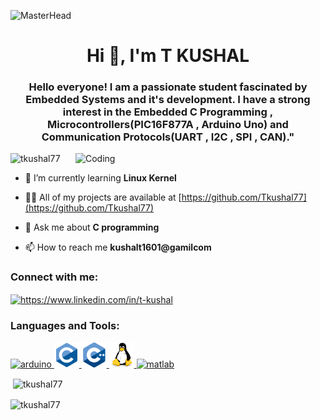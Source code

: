 ![MasterHead](https://user-images.githubusercontent.com/74750414/167504857-4129cbc1-2d10-4478-be39-3c1a3bee2dbc.gif)
<h1 align="center">Hi 👋, I'm T KUSHAL</h1>
<h3 align="center">Hello everyone! I am a passionate student fascinated by Embedded Systems and it's development. I have a strong interest in the Embedded C Programming , Microcontrollers(PIC16F877A , Arduino Uno) and Communication Protocols(UART , I2C , SPI , CAN)."</h3>
<img align="right" alt="Coding" width="400" src="https://cdn.dribbble.com/users/1008970/screenshots/6251310/blog_post_js.gif">

<p align="left"> <img src="https://komarev.com/ghpvc/?username=tkushal77&label=Profile%20views&color=0e75b6&style=flat" alt="tkushal77" /> </p>

- 🌱 I’m currently learning **Linux Kernel**

- 👨‍💻 All of my projects are available at [https://github.com/Tkushal77](https://github.com/Tkushal77)

- 💬 Ask me about **C programming**

- 📫 How to reach me **kushalt1601@gamilcom**

<h3 align="left">Connect with me:</h3>
<p align="left">
<a href="https://linkedin.com/in/https://www.linkedin.com/in/t-kushal" target="blank"><img align="center" src="https://raw.githubusercontent.com/rahuldkjain/github-profile-readme-generator/master/src/images/icons/Social/linked-in-alt.svg" alt="https://www.linkedin.com/in/t-kushal" height="30" width="40" /></a>
</p>

<h3 align="left">Languages and Tools:</h3>
<p align="left"> <a href="https://www.arduino.cc/" target="_blank" rel="noreferrer"> <img src="https://cdn.worldvectorlogo.com/logos/arduino-1.svg" alt="arduino" width="40" height="40"/> </a> <a href="https://www.cprogramming.com/" target="_blank" rel="noreferrer"> <img src="https://raw.githubusercontent.com/devicons/devicon/master/icons/c/c-original.svg" alt="c" width="40" height="40"/> </a> <a href="https://www.w3schools.com/cpp/" target="_blank" rel="noreferrer"> <img src="https://raw.githubusercontent.com/devicons/devicon/master/icons/cplusplus/cplusplus-original.svg" alt="cplusplus" width="40" height="40"/> </a> <a href="https://www.linux.org/" target="_blank" rel="noreferrer"> <img src="https://raw.githubusercontent.com/devicons/devicon/master/icons/linux/linux-original.svg" alt="linux" width="40" height="40"/> </a> <a href="https://www.mathworks.com/" target="_blank" rel="noreferrer"> <img src="https://upload.wikimedia.org/wikipedia/commons/2/21/Matlab_Logo.png" alt="matlab" width="40" height="40"/> </a> </p>

<p>&nbsp;<img align="center" src="https://github-readme-stats.vercel.app/api?username=tkushal77&show_icons=true&locale=en" alt="tkushal77" /></p>

<p><img align="center" src="https://github-readme-streak-stats.herokuapp.com/?user=tkushal77&" alt="tkushal77" /></p>
